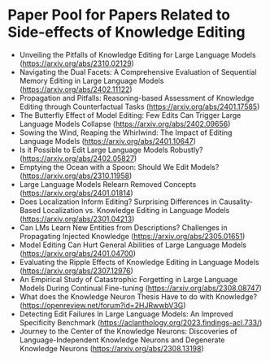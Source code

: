 # Paper Pool for Papers Related to Side-effects of Knowledge Editing
- Unveiling the Pitfalls of Knowledge Editing for Large Language Models (https://arxiv.org/abs/2310.02129) 
- Navigating the Dual Facets: A Comprehensive Evaluation of Sequential Memory Editing in Large Language Models (https://arxiv.org/abs/2402.11122) 
- Propagation and Pitfalls: Reasoning-based Assessment of Knowledge Editing through Counterfactual Tasks (https://arxiv.org/abs/2401.17585)
- The Butterfly Effect of Model Editing: Few Edits Can Trigger Large Language Models Collapse (https://arxiv.org/abs/2402.09656)
- Sowing the Wind, Reaping the Whirlwind: The Impact of Editing Language Models (https://arxiv.org/abs/2401.10647)
- Is it Possible to Edit Large Language Models Robustly? (https://arxiv.org/abs/2402.05827)
- Emptying the Ocean with a Spoon: Should We Edit Models? (https://arxiv.org/abs/2310.11958)
- Large Language Models Relearn Removed Concepts (https://arxiv.org/abs/2401.01814)
- Does Localization Inform Editing? Surprising Differences in Causality-Based Localization vs. Knowledge Editing in Language Models (https://arxiv.org/abs/2301.04213)
- Can LMs Learn New Entities from Descriptions? Challenges in Propagating Injected Knowledge (https://arxiv.org/abs/2305.01651)
- Model Editing Can Hurt General Abilities of Large Language Models (https://arxiv.org/abs/2401.04700)
- Evaluating the Ripple Effects of Knowledge Editing in Language Models (https://arxiv.org/abs/2307.12976)
- An Empirical Study of Catastrophic Forgetting in Large Language Models During Continual Fine-tuning (https://arxiv.org/abs/2308.08747)
- What does the Knowledge Neuron Thesis Have to do with Knowledge? (https://openreview.net/forum?id=2HJRwwbV3G)
- Detecting Edit Failures In Large Language Models: An Improved Specificity Benchmark (https://aclanthology.org/2023.findings-acl.733/)
- Journey to the Center of the Knowledge Neurons: Discoveries of Language-Independent Knowledge Neurons and Degenerate Knowledge Neurons (https://arxiv.org/abs/2308.13198)